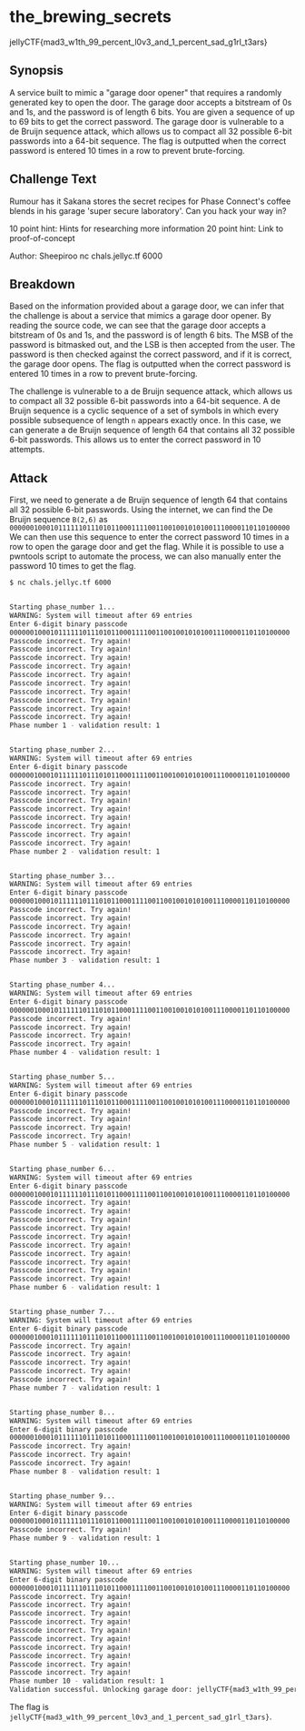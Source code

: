 # the_brewing_secrets
jellyCTF{mad3_w1th_99_percent_l0v3_and_1_percent_sad_g1rl_t3ars}
## Synopsis
A service built to mimic a "garage door opener" that requires a randomly generated key to open the door. The garage door accepts a bitstream of 0s and 1s, and the password is of length 6 bits. You are given a sequence of up to 69 bits to get the correct password. The garage door is vulnerable to a de Bruijn sequence attack, which allows us to compact all 32 possible 6-bit passwords into a 64-bit sequence. The flag is outputted when the correct password is entered 10 times in a row to prevent brute-forcing.

## Challenge Text
Rumour has it Sakana stores the secret recipes for Phase Connect's coffee blends in his garage 'super secure laboratory'. Can you hack your way in?

10 point hint: Hints for researching more information
20 point hint: Link to proof-of-concept

Author: Sheepiroo
nc chals.jellyc.tf 6000 

## Breakdown
Based on the information provided about a garage door, we can infer that the challenge is about a service that mimics a garage door opener. By reading the source code, we can see that the garage door accepts a bitstream of 0s and 1s, and the password is of length 6 bits. The MSB of the password is bitmasked out, and the LSB is then accepted from the user. The password is then checked against the correct password, and if it is correct, the garage door opens. The flag is outputted when the correct password is entered 10 times in a row to prevent brute-forcing.

The challenge is vulnerable to a de Bruijn sequence attack, which allows us to compact all 32 possible 6-bit passwords into a 64-bit sequence. A de Bruijn sequence is a cyclic sequence of a set of symbols in which every possible subsequence of length `n` appears exactly once. In this case, we can generate a de Bruijn sequence of length 64 that contains all 32 possible 6-bit passwords. This allows us to enter the correct password in 10 attempts.

## Attack
First, we need to generate a de Bruijn sequence of length 64 that contains all 32 possible 6-bit passwords. Using the internet, we can find the De Bruijn sequence `B(2,6)` as
`
000000100010111111011101011000111100110010010101001110000110110100000`
We can then use this sequence to enter the correct password 10 times in a row to open the garage door and get the flag. While it is possible to use a pwntools script to automate the process, we can also manually enter the password 10 times to get the flag.

```bash
$ nc chals.jellyc.tf 6000


Starting phase_number 1...
WARNING: System will timeout after 69 entries
Enter 6-digit binary passcode
000000100010111111011101011000111100110010010101001110000110110100000
Passcode incorrect. Try again!
Passcode incorrect. Try again!
Passcode incorrect. Try again!
Passcode incorrect. Try again!
Passcode incorrect. Try again!
Passcode incorrect. Try again!
Passcode incorrect. Try again!
Passcode incorrect. Try again!
Passcode incorrect. Try again!
Passcode incorrect. Try again!
Phase number 1 - validation result: 1


Starting phase_number 2...
WARNING: System will timeout after 69 entries
Enter 6-digit binary passcode
000000100010111111011101011000111100110010010101001110000110110100000
Passcode incorrect. Try again!
Passcode incorrect. Try again!
Passcode incorrect. Try again!
Passcode incorrect. Try again!
Passcode incorrect. Try again!
Passcode incorrect. Try again!
Passcode incorrect. Try again!
Passcode incorrect. Try again!
Phase number 2 - validation result: 1


Starting phase_number 3...
WARNING: System will timeout after 69 entries
Enter 6-digit binary passcode
000000100010111111011101011000111100110010010101001110000110110100000
Passcode incorrect. Try again!
Passcode incorrect. Try again!
Passcode incorrect. Try again!
Passcode incorrect. Try again!
Passcode incorrect. Try again!
Passcode incorrect. Try again!
Phase number 3 - validation result: 1


Starting phase_number 4...
WARNING: System will timeout after 69 entries
Enter 6-digit binary passcode
000000100010111111011101011000111100110010010101001110000110110100000
Passcode incorrect. Try again!
Passcode incorrect. Try again!
Passcode incorrect. Try again!
Passcode incorrect. Try again!
Phase number 4 - validation result: 1


Starting phase_number 5...
WARNING: System will timeout after 69 entries
Enter 6-digit binary passcode
000000100010111111011101011000111100110010010101001110000110110100000
Passcode incorrect. Try again!
Passcode incorrect. Try again!
Passcode incorrect. Try again!
Passcode incorrect. Try again!
Phase number 5 - validation result: 1


Starting phase_number 6...
WARNING: System will timeout after 69 entries
Enter 6-digit binary passcode
000000100010111111011101011000111100110010010101001110000110110100000
Passcode incorrect. Try again!
Passcode incorrect. Try again!
Passcode incorrect. Try again!
Passcode incorrect. Try again!
Passcode incorrect. Try again!
Passcode incorrect. Try again!
Passcode incorrect. Try again!
Passcode incorrect. Try again!
Passcode incorrect. Try again!
Passcode incorrect. Try again!
Phase number 6 - validation result: 1


Starting phase_number 7...
WARNING: System will timeout after 69 entries
Enter 6-digit binary passcode
000000100010111111011101011000111100110010010101001110000110110100000
Passcode incorrect. Try again!
Passcode incorrect. Try again!
Passcode incorrect. Try again!
Passcode incorrect. Try again!
Passcode incorrect. Try again!
Phase number 7 - validation result: 1


Starting phase_number 8...
WARNING: System will timeout after 69 entries
Enter 6-digit binary passcode
000000100010111111011101011000111100110010010101001110000110110100000
Passcode incorrect. Try again!
Passcode incorrect. Try again!
Passcode incorrect. Try again!
Phase number 8 - validation result: 1


Starting phase_number 9...
WARNING: System will timeout after 69 entries
Enter 6-digit binary passcode
000000100010111111011101011000111100110010010101001110000110110100000
Passcode incorrect. Try again!
Phase number 9 - validation result: 1


Starting phase_number 10...
WARNING: System will timeout after 69 entries
Enter 6-digit binary passcode
000000100010111111011101011000111100110010010101001110000110110100000
Passcode incorrect. Try again!
Passcode incorrect. Try again!
Passcode incorrect. Try again!
Passcode incorrect. Try again!
Passcode incorrect. Try again!
Passcode incorrect. Try again!
Passcode incorrect. Try again!
Passcode incorrect. Try again!
Passcode incorrect. Try again!
Passcode incorrect. Try again!
Phase number 10 - validation result: 1
Validation successful. Unlocking garage door: jellyCTF{mad3_w1th_99_percent_l0v3_and_1_percent_sad_g1rl_t3ars}
```

The flag is `jellyCTF{mad3_w1th_99_percent_l0v3_and_1_percent_sad_g1rl_t3ars}`.
